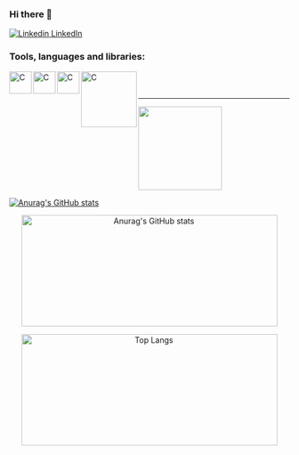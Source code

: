 ### Hi there 👋

<!--
**a-lvaro/a-lvaro** is a ✨ _special_ ✨ repository because its `README.md` (this file) appears on your GitHub profile.

Here are some ideas to get you started:

- 🔭 I’m currently working on ...
- 🌱 I’m currently learning ...
- 👯 I’m looking to collaborate on ...
- 🤔 I’m looking for help with ...
- 💬 Ask me about ...
- 📫 How to reach me: ...
- 😄 Pronouns: ...
- ⚡ Fun fact: ...
-->

[![Linkedin](https://i.stack.imgur.com/gVE0j.png) LinkedIn](https://www.linkedin.com/in/%C3%A1lvaro-de-ara%C3%BAjo-71b213113)
&nbsp;

### Tools, languages and libraries:
<img align="left" alt="C" width="40px" src="https://user-images.githubusercontent.com/38051336/153646740-4816fed9-02a1-49f4-bee7-32c5b2a39905.png"/>
<img align="left" alt="C" width="40px" src="https://user-images.githubusercontent.com/38051336/153684531-4aad7e16-4d7f-41eb-9a34-75420081f03e.png"/>
<img align="left" alt="C" width="40px" src="https://user-images.githubusercontent.com/38051336/153646838-a5cfe3d0-572f-441d-8623-6f3e91f37eb6.png"/>
<img align="left" alt="C" width="100px" src="https://user-images.githubusercontent.com/38051336/153685104-1f6f6b3e-494c-468c-9932-144e4affac5f.jpeg"/>

<br />
<br />

---
<div>
  <a href="https://github.com/a-lvaro">
  <img height="150em" src="https://github-readme-stats.vercel.app/api/top-langs/?username=a-lvaro&layout=compact&langs_count=7&theme=dark"/>
</div>
  
  
![Anurag's GitHub stats](https://github-readme-stats.vercel.app/api?username=a-lvaro&show_icons=true&theme=dark&count_private=true)
  
  
  
  
  <p align="center">
  <img width="460" height="200" src="https://github-readme-stats.vercel.app/api?username=a-lvaro&show_icons=true&theme=synthwave&count_private=true" alt="Anurag's GitHub stats" >
</p>
<p align="center">
  <img width="460" height="200" src="https://github-readme-stats.vercel.app/api/top-langs/?username=a-lvaro&layout=compact&theme=synthwave" alt="Top Langs" >
</p>

